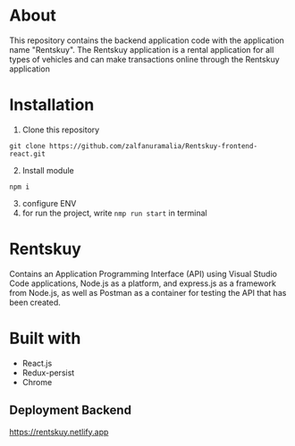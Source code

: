 # About

This repository contains the backend application code with the application name "Rentskuy". The Rentskuy application is a rental application for all types of vehicles and can make transactions online through the Rentskuy application

# Installation

1. Clone this repository
```
git clone https://github.com/zalfanuramalia/Rentskuy-frontend-react.git
```

2. Install module
```
npm i
```

3. configure ENV
4. for run the project, write `nmp run start` in terminal

# Rentskuy

Contains an Application Programming Interface (API) using Visual Studio Code applications, Node.js as a platform, and express.js as a framework from Node.js, as well as Postman as a container for testing the API that has been created.

# Built with

* React.js
* Redux-persist
* Chrome

## Deployment Backend

https://rentskuy.netlify.app
